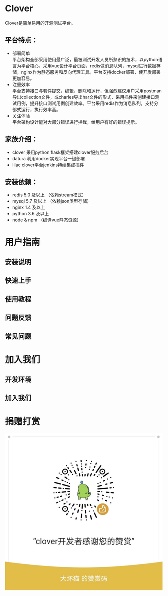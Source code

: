# Clover
Clover是简单易用的开源测试平台。  
## 平台特点：
* 部署简单  
平台架构全部采用使用最广泛，最被测试开发人员所熟识的技术，以python语言为平台核心，采用vue设计平台页面，redis做消息队列，mysql进行数据存储，nginx作为静态服务和反向代理工具。平台支持docker部署，使开发部署更加容易。
* 注重效率  
平台支持接口与套件提交，编辑，删除和运行，但强烈建议用户采用postman导出collection文件，或charles导出har文件的形式，采用插件来创建接口测试用例，提升接口测试用例创建效率。平台采用redis作为消息队列，支持分部式运行，执行效率高。
* 关注体验  
平台架构设计能对大部分错误进行拦截，给用户有好的错误提示。

## 家族介绍：
- clover 采用python flask框架搭建clover服务后台
- datura 利用docker实现平台一键部署
- lilac  clover平台jenkins持续集成插件

## 安装依赖：
* redis  5.0 及以上 （依赖stream模式）
* mysql  5.7 及以上 （依赖json类型存储）
* nginx  1.4 及以上
* python 3.6 及以上
* node & npm       （编译vue静态资源）

# 用户指南
## 安装说明
## 快速上手
## 使用教程
## 问题反馈
## 常见问题

# 加入我们
## 开发环境
## 加入我们

# 捐赠打赏
![赞赏](images/donation.jpg "赞赏开发者")
